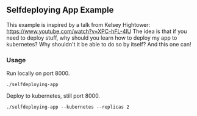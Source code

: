 ## Selfdeploying App Example

This example is inspired by a talk from Kelsey Hightower: https://www.youtube.com/watch?v=XPC-hFL-4lU
The idea is that if you need to deploy stuff, why should you learn how to deploy my app to kubernetes? Why shouldn't it be able to do so by itself? And this one can! 

### Usage

Run locally on port 8000.
```
./selfdeploying-app
```

Deploy to kubernetes, still port 8000.
```
./selfdeploying-app --kubernetes --replicas 2
```